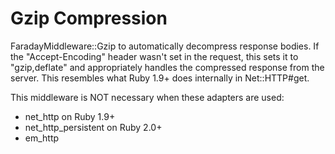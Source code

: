 # Gzip Compression

FaradayMiddleware::Gzip to automatically decompress response bodies. If the "Accept-Encoding" header wasn't set in the request, this sets it to "gzip,deflate" and appropriately handles the compressed response from the server. This resembles what Ruby 1.9+ does internally in Net::HTTP#get.

This middleware is NOT necessary when these adapters are used:
- net_http on Ruby 1.9+
- net_http_persistent on Ruby 2.0+
- em_http

